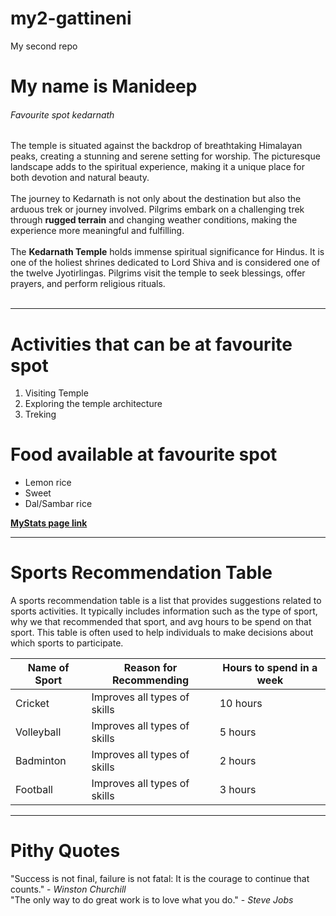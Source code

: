# my2-gattineni
My second repo
# My name is Manideep
###### Favourite spot kedarnath

The temple is situated against the backdrop of breathtaking Himalayan peaks, creating a stunning and serene setting for worship. The picturesque landscape adds to the spiritual experience, making it a unique place for both devotion and natural beauty.<br><br>
The journey to Kedarnath is not only about the destination but also the arduous trek or journey involved. Pilgrims embark on a challenging trek through __rugged terrain__ and changing weather conditions, making the experience more meaningful and fulfilling.<br><br>
The __Kedarnath Temple__ holds immense spiritual significance for Hindus. It is one of the holiest shrines dedicated to Lord Shiva and is considered one of the twelve Jyotirlingas. Pilgrims visit the temple to seek blessings, offer prayers, and perform religious rituals.<br><br>

-----
# Activities that can be at favourite spot

1. Visiting Temple
2. Exploring the temple architecture
3. Treking

# Food available at favourite spot

- Lemon rice
- Sweet
- Dal/Sambar rice

**[MyStats page link](MyStats.md)**

----
# Sports Recommendation Table

A sports recommendation table is a list that provides suggestions related to sports activities. It typically includes information such as the type of sport, why we that recommended that sport, and avg hours to be spend on that sport. This table is often used to help individuals to make decisions about which sports to participate.


| Name of Sport | Reason for Recommending | Hours to spend in a week |
| --- | --- | --- |
| Cricket | Improves all types of skills | 10 hours |
| Volleyball | Improves all types of skills | 5 hours |
| Badminton | Improves all types of skills | 2 hours |
| Football | Improves all types of skills | 3 hours |


-----
# Pithy Quotes
"Success is not final, failure is not fatal: It is the courage to continue that counts." - *Winston Churchill*<br>
"The only way to do great work is to love what you do." - *Steve Jobs*



